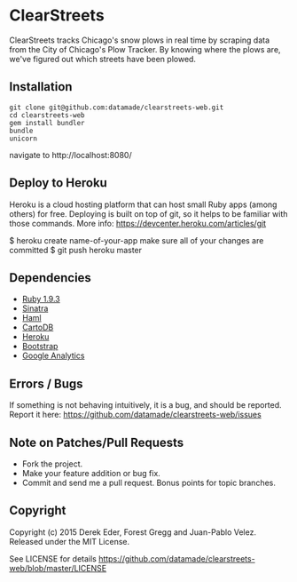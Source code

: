 # ClearStreets

ClearStreets tracks Chicago's snow plows in real time by scraping data from the City of Chicago's Plow Tracker. By knowing where the plows are, we've figured out which streets have been plowed.

## Installation

```
git clone git@github.com:datamade/clearstreets-web.git
cd clearstreets-web
gem install bundler
bundle
unicorn
```

navigate to http://localhost:8080/

## Deploy to Heroku
  
Heroku is a cloud hosting platform that can host small Ruby apps (among others) for free. Deploying is built on top of git, so it helps to be familiar with those commands. More info: https://devcenter.heroku.com/articles/git

  $ heroku create name-of-your-app
  make sure all of your changes are committed
  $ git push heroku master

## Dependencies

* [Ruby 1.9.3](http://www.ruby-lang.org/en/downloads)
* [Sinatra](http://www.sinatrarb.com)
* [Haml](http://haml.info)
* [CartoDB](http://cartodb.com)
* [Heroku](http://www.heroku.com)
* [Bootstrap](http://twitter.github.com/bootstrap)
* [Google Analytics](http://www.google.com/analytics)


## Errors / Bugs

If something is not behaving intuitively, it is a bug, and should be reported.
Report it here: https://github.com/datamade/clearstreets-web/issues


## Note on Patches/Pull Requests
 
* Fork the project.
* Make your feature addition or bug fix.
* Commit and send me a pull request. Bonus points for topic branches.

## Copyright

Copyright (c) 2015 Derek Eder, Forest Gregg and Juan-Pablo Velez. Released under the MIT License.

See LICENSE for details https://github.com/datamade/clearstreets-web/blob/master/LICENSE
